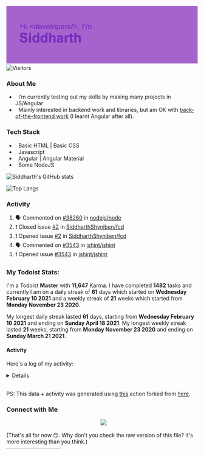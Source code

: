 ![Hey there <developers>! I'm Siddharth.](./header.png)
![Visitors](https://visitor-badge.glitch.me/badge?page_id=SiddharhthShyniben.SiddharthShyniben)

###  About Me 

- &nbsp; I’m currently testing out my skills by making many projects in JS/Angular
- &nbsp; Mainly interested in backend work and libraries, but am OK with [back-of-the-frontend work](https://css-tricks.com/the-great-divide/) (I learnt Angular after all).

### Tech Stack

- &nbsp; Basic HTML | Basic CSS
- &nbsp; Javascript
- &nbsp; Angular | Angular Material
- &nbsp; Some NodeJS

![Siddharth's GitHub stats](https://github-readme-stats.vercel.app/api?username=SiddharthShyniben&amp;count_private=true&amp;show_icons=true&amp;theme=dark)

![Top Langs](https://github-readme-stats.vercel.app/api/top-langs/?username=SiddharthSHyniben&amp;theme=dark)

### Activity

<!--START_SECTION:activity-->
1. 🗣 Commented on [#38260](https://github.com/nodejs/node/issues/38260) in [nodejs/node](https://github.com/nodejs/node)
2. ❗️ Closed issue [#2](https://github.com/SiddharthShyniben/fcd/issues/2) in [SiddharthShyniben/fcd](https://github.com/SiddharthShyniben/fcd)
3. ❗️ Opened issue [#2](https://github.com/SiddharthShyniben/fcd/issues/2) in [SiddharthShyniben/fcd](https://github.com/SiddharthShyniben/fcd)
4. 🗣 Commented on [#3543](https://github.com/jshint/jshint/issues/3543) in [jshint/jshint](https://github.com/jshint/jshint)
5. ❗️ Opened issue [#3543](https://github.com/jshint/jshint/issues/3543) in [jshint/jshint](https://github.com/jshint/jshint)
<!--END_SECTION:activity-->

### My Todoist Stats:

I'm a Todoist **<td-kl>Master</td-kl>** with **<td-k>11,647</td-k>** Karma. I have completed **<td-ttc>1482</td-ttc>** tasks and currently I am on a daily streak of **<td-cdsc>61</td-cdsc>** days which started on **<td-cdsf>Wednesday February 10 2021</td-cdsf>** and a weekly streak of **<td-cwsc>21</td-cwsc>** weeks which started from **<td-cwsf>Monday November 23 2020</td-cwsf>**.

My longest daily streak lasted **<td-mdsc>61</td-mdsc>** days, starting from **<td-mdsf>Wednesday February 10 2021</td-mdsf>** and ending on **<td-mdst>Sunday April 18 2021</td-mdst>**.
My longest weekly streak lasted **<td-mwsc>21</td-mwsc>** weeks, starting from **<td-mwsf>Monday November 23 2020</td-mwsf>** and ending on **<td-mwst>Sunday March 21 2021</td-mwst>**.

#### Activity

Here's a log of my activity:
<details>

Activity
<td-ka>
* 2 hours ago <span style="color:green">+11</span> <span style="color:red">-0</span>
  * Activity:
    * <span style="color:green">+</span> Addition of tasks.
    * <span style="color:green">+</span> Completion of tasks.
    * <span style="color:green">+</span> Usage of advanced features.
* 4 hours ago <span style="color:green">+3</span> <span style="color:red">-0</span>
  * Activity:
    * <span style="color:green">+</span> Completion of tasks.
* 14 hours ago <span style="color:green">+16</span> <span style="color:red">-0</span>
  * Activity:
    * <span style="color:green">+</span> Addition of tasks.
    * <span style="color:green">+</span> Completion of tasks.
    * <span style="color:green">+</span> Usage of advanced features.
* a day ago <span style="color:green">+16</span> <span style="color:red">-0</span>
  * Activity:
    * <span style="color:green">+</span> Addition of tasks.
    * <span style="color:green">+</span> Completion of tasks.
    * <span style="color:green">+</span> Usage of advanced features.
* a day ago <span style="color:green">+8</span> <span style="color:red">-0</span>
  * Activity:
    * <span style="color:green">+</span> Daily Goal reached.
* a day ago <span style="color:green">+16</span> <span style="color:red">-0</span>
  * Activity:
    * <span style="color:green">+</span> Addition of tasks.
    * <span style="color:green">+</span> Completion of tasks.
    * <span style="color:green">+</span> Usage of advanced features.
* 2 days ago <span style="color:green">+16</span> <span style="color:red">-0</span>
  * Activity:
    * <span style="color:green">+</span> Addition of tasks.
    * <span style="color:green">+</span> Completion of tasks.
    * <span style="color:green">+</span> Usage of advanced features.
</td-ka>
</details>
<br>

PS: This data + activity was generated using [this](https://github.com/SiddharthShyniben/todoist-readme) action forked from [here](https://github.com/abisheknaiidu/todoist-readme).

### Connect with Me

<p align="center">
&nbsp; <a href="mailto:siddharth.muscat@gmail.com" target="_blank" rel="noopener noreferrer"><img src="https://logodownload.org/wp-content/uploads/2018/03/gmail-logo-16.png" width="50px"></a>
</p>

(That's all for now :smirk:. Why don't you check the raw version of this file? It's more interesting than you think.)
<br>
<sub>
   <sup>
     <sub>
       <sup>
         <sub>
           <sup>
             <sub>
               <sup>
                 <sub>
                   <sup>
                     <sub>
                       <sup>
                         ~Mutual funds are subject to~ Why do I have a 1 month update schedule? Because the grass (Profile README) is always greener on the other web-side. How are you still reading this by the way?
                       </sup>
                     </sub>
                   </sup>
                 </sub>
               </sup>
             </sub>
           </sup>
         </sub>
       </sup>
     </sub>
  </sup>
</sub>
</developers>
